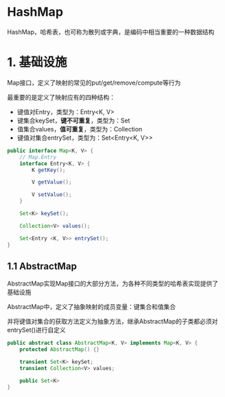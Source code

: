 # **HashMap**

HashMap，哈希表，也可称为散列或字典，是编码中相当重要的一种数据结构

# **1. 基础设施**

Map接口，定义了映射的常见的put/get/remove/compute等行为

最重要的是定义了映射应有的四种结构：
- 键值对Entry，类型为：Entry<K, V>
- 键集合keySet，**键不可重复**，类型为：Set<K>
- 值集合values，**值可重复**，类型为：Collection<V>
- 键值对集合entrySet，类型为：Set<Entry<K, V>>

```java
public interface Map<K, V> {
    // Map.Entry
    interface Entry<K, V> {
        K getKey();

        V getValue();

        V setValue();
    }

    Set<K> keySet();

    Collection<V> values();

    Set<Entry <K, V>> entrySet();
}
```

## **1.1 AbstractMap**

AbstractMap实现Map接口的大部分方法，为各种不同类型的哈希表实现提供了基础设施

AbstractMap中，定义了抽象映射的成员变量：键集合和值集合

并将键值对集合的获取方法定义为抽象方法，继承AbstractMap的子类都必须对entrySet()进行自定义

```java
public abstract class AbstractMap<K, V> implements Map<K, V> {
    protected AbstractMap() {}

    transient Set<K> keySet;
    transient Collection<V> values;

    public Set<K>
}
```